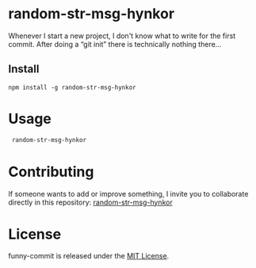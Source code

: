 # random-str-msg-hynkor

Whenever I start a new project, I don't know what to write for the first commit. After doing a “git init” there is technically nothing there...

## Install

```npm
npm install -g random-str-msg-hynkor
```

# Usage

```bash
 random-str-msg-hynkor
```

# Contributing

If someone wants to add or improve something, I invite you to collaborate directly in this repository: [random-str-msg-hynkor](https://github.com/KaisherCode/random-str-msg-hynkor)

# License

funny-commit is released under the [MIT License](https://opensource.org/licenses/MIT).
